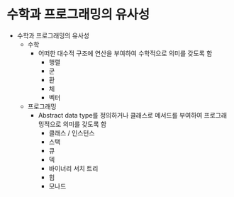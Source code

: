 # 수학과 프로그래밍의 유사성

- 수학과 프로그래밍의 유사성
  - 수학
    - 어떠한 대수적 구조에 연산을 부여하여 수학적으로 의미를 갖도록 함
      - 행렬
      - 군
      - 환
      - 체
      - 벡터
  - 프로그래밍
    - Abstract data type를 정의하거나 클래스로 메서드를 부여하여 프로그래밍적으로 의미를 갖도록 함
      - 클래스 / 인스턴스
      - 스택
      - 큐
      - 덱
      - 바이너리 서치 트리
      - 힙
      - 모나드
